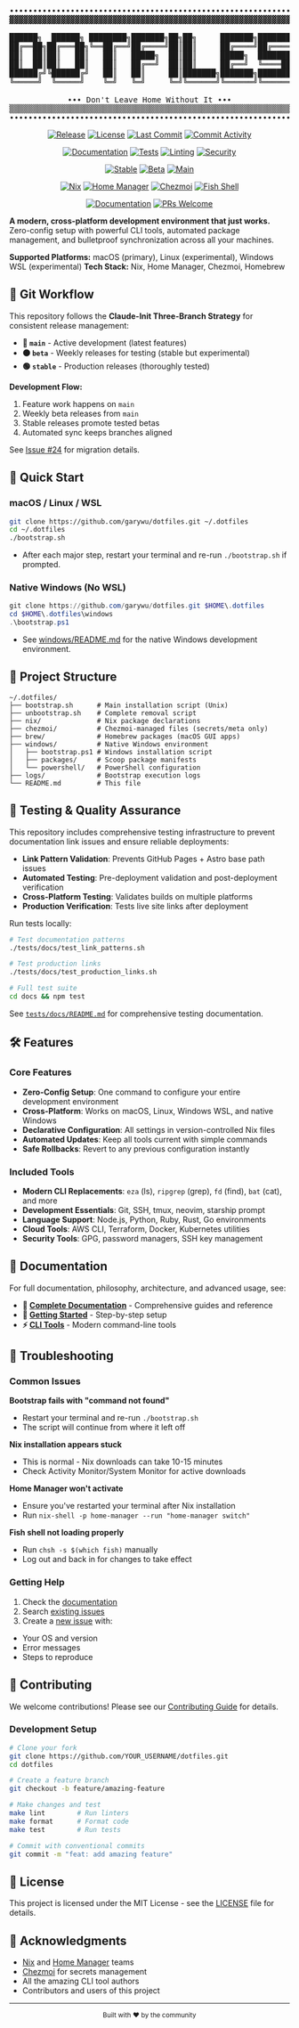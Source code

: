 <div align="center">

<pre>
∙∙∙∙∙∙∙∙∙∙∙∙∙∙∙∙∙∙∙∙∙∙∙∙∙∙∙∙∙∙∙∙∙∙∙∙∙∙∙∙∙∙∙∙∙∙∙∙∙∙∙∙∙∙∙∙∙∙∙∙∙∙∙∙∙∙∙∙∙∙
▓▓▓▓▓▓▓▓▓▓▓▓▓▓▓▓▓▓▓▓▓▓▓▓▓▓▓▓▓▓▓▓▓▓▓▓▓▓▓▓▓▓▓▓▓▓▓▓▓▓▓▓▓▓▓▓▓▓▓▓▓▓▓▓▓▓▓▓▓▓

██████╗  ██████╗ ████████╗███████╗██╗██╗     ███████╗███████╗
██╔══██╗██╔═══██╗╚══██╔══╝██╔════╝██║██║     ██╔════╝██╔════╝
██║  ██║██║   ██║   ██║   █████╗  ██║██║     █████╗  ███████╗
██║  ██║██║   ██║   ██║   ██╔══╝  ██║██║     ██╔══╝  ╚════██║
██████╔╝╚██████╔╝   ██║   ██║     ██║███████╗███████╗███████║
╚═════╝  ╚═════╝    ╚═╝   ╚═╝     ╚═╝╚══════╝╚══════╝╚══════╝

∙∙∙ Don't Leave Home Without It ∙∙∙
▒▒▒▒▒▒▒▒▒▒▒▒▒▒▒▒▒▒▒▒▒▒▒▒▒▒▒▒▒▒▒▒▒▒▒▒▒▒▒▒▒▒▒▒▒▒▒▒▒▒▒▒▒▒▒▒▒▒▒▒▒▒▒▒▒▒▒▒▒▒
∙∙∙∙∙∙∙∙∙∙∙∙∙∙∙∙∙∙∙∙∙∙∙∙∙∙∙∙∙∙∙∙∙∙∙∙∙∙∙∙∙∙∙∙∙∙∙∙∙∙∙∙∙∙∙∙∙∙∙∙∙∙∙∙∙∙∙∙∙∙
</pre>

</div>

<!-- Badges -->
<div align="center">

[![Release](https://img.shields.io/github/v/release/garywu/dotfiles?include_prereleases&sort=semver&display_name=tag&style=flat-square)](https://github.com/garywu/dotfiles/releases/latest)
[![License](https://img.shields.io/github/license/garywu/dotfiles?style=flat-square)](LICENSE)
[![Last Commit](https://img.shields.io/github/last-commit/garywu/dotfiles?style=flat-square)](https://github.com/garywu/dotfiles/commits/main)
[![Commit Activity](https://img.shields.io/github/commit-activity/w/garywu/dotfiles?style=flat-square)](https://github.com/garywu/dotfiles/graphs/commit-activity)

<!-- GitHub Actions Status -->
[![Documentation](https://img.shields.io/github/actions/workflow/status/garywu/dotfiles/deploy-docs.yml?branch=main&label=docs&style=flat-square)](https://github.com/garywu/dotfiles/actions/workflows/deploy-docs.yml)
[![Tests](https://img.shields.io/github/actions/workflow/status/garywu/dotfiles/test-docs.yml?branch=main&label=tests&style=flat-square)](https://github.com/garywu/dotfiles/actions/workflows/test-docs.yml)
[![Linting](https://img.shields.io/github/actions/workflow/status/garywu/dotfiles/lint.yml?branch=main&label=lint&style=flat-square)](https://github.com/garywu/dotfiles/actions/workflows/lint.yml)
[![Security](https://img.shields.io/github/actions/workflow/status/garywu/dotfiles/security.yml?branch=main&label=security&style=flat-square)](https://github.com/garywu/dotfiles/actions/workflows/security.yml)

<!-- Release Channels - Three-Branch Git Workflow -->
[![Stable](https://img.shields.io/badge/stable-production_releases-green?style=flat-square)](https://github.com/garywu/dotfiles/tree/stable)
[![Beta](https://img.shields.io/badge/beta-weekly_testing-orange?style=flat-square)](https://github.com/garywu/dotfiles/tree/beta)
[![Main](https://img.shields.io/badge/main-active_development-red?style=flat-square)](https://github.com/garywu/dotfiles/tree/main)

<!-- Technology Stack -->
[![Nix](https://img.shields.io/badge/Nix-5277C3?style=flat-square&logo=nixos&logoColor=white)](https://nixos.org/)
[![Home Manager](https://img.shields.io/badge/Home_Manager-48B9C7?style=flat-square)](https://github.com/nix-community/home-manager)
[![Chezmoi](https://img.shields.io/badge/Chezmoi-0078D4?style=flat-square)](https://www.chezmoi.io/)
[![Fish Shell](https://img.shields.io/badge/Fish-Shell-4AAE46?style=flat-square)](https://fishshell.com/)

<!-- Documentation -->
[![Documentation](https://img.shields.io/badge/docs-github_pages-blue?style=flat-square)](https://garywu.github.io/dotfiles)
[![PRs Welcome](https://img.shields.io/badge/PRs-welcome-brightgreen.svg?style=flat-square)](CONTRIBUTING.md)

</div>

**A modern, cross-platform development environment that just works.** Zero-config setup with powerful CLI tools, automated package management, and bulletproof synchronization across all your machines.

**Supported Platforms:** macOS (primary), Linux (experimental), Windows WSL (experimental)
**Tech Stack:** Nix, Home Manager, Chezmoi, Homebrew

## 🔄 Git Workflow

This repository follows the **Claude-Init Three-Branch Strategy** for consistent release management:

- **🔴 `main`** - Active development (latest features)
- **🟠 `beta`** - Weekly releases for testing (stable but experimental)
- **🟢 `stable`** - Production releases (thoroughly tested)

**Development Flow:**
1. Feature work happens on `main`
2. Weekly beta releases from `main`
3. Stable releases promote tested betas
4. Automated sync keeps branches aligned

See [Issue #24](https://github.com/garywu/dotfiles/issues/24) for migration details.

## 🚀 Quick Start

### macOS / Linux / WSL

```bash
git clone https://github.com/garywu/dotfiles.git ~/.dotfiles
cd ~/.dotfiles
./bootstrap.sh
```

- After each major step, restart your terminal and re-run `./bootstrap.sh` if prompted.

### Native Windows (No WSL)

```powershell
git clone https://github.com/garywu/dotfiles.git $HOME\.dotfiles
cd $HOME\.dotfiles\windows
.\bootstrap.ps1
```

- See [windows/README.md](windows/README.md) for the native Windows development environment.

## 📁 Project Structure

```text
~/.dotfiles/
├── bootstrap.sh      # Main installation script (Unix)
├── unbootstrap.sh    # Complete removal script
├── nix/              # Nix package declarations
├── chezmoi/          # Chezmoi-managed files (secrets/meta only)
├── brew/             # Homebrew packages (macOS GUI apps)
├── windows/          # Native Windows environment
│   ├── bootstrap.ps1 # Windows installation script
│   ├── packages/     # Scoop package manifests
│   └── powershell/   # PowerShell configuration
├── logs/             # Bootstrap execution logs
└── README.md         # This file
```

## 🧪 Testing & Quality Assurance

This repository includes comprehensive testing infrastructure to prevent documentation link issues and ensure reliable deployments:

- **Link Pattern Validation**: Prevents GitHub Pages + Astro base path issues
- **Automated Testing**: Pre-deployment validation and post-deployment verification
- **Cross-Platform Testing**: Validates builds on multiple platforms
- **Production Verification**: Tests live site links after deployment

Run tests locally:

```bash
# Test documentation patterns
./tests/docs/test_link_patterns.sh

# Test production links
./tests/docs/test_production_links.sh

# Full test suite
cd docs && npm test
```

See [`tests/docs/README.md`](tests/docs/README.md) for comprehensive testing documentation.

## 🛠️ Features

### Core Features
- **Zero-Config Setup**: One command to configure your entire development environment
- **Cross-Platform**: Works on macOS, Linux, Windows WSL, and native Windows
- **Declarative Configuration**: All settings in version-controlled Nix files
- **Automated Updates**: Keep all tools current with simple commands
- **Safe Rollbacks**: Revert to any previous configuration instantly

### Included Tools
- **Modern CLI Replacements**: `eza` (ls), `ripgrep` (grep), `fd` (find), `bat` (cat), and more
- **Development Essentials**: Git, SSH, tmux, neovim, starship prompt
- **Language Support**: Node.js, Python, Ruby, Rust, Go environments
- **Cloud Tools**: AWS CLI, Terraform, Docker, Kubernetes utilities
- **Security Tools**: GPG, password managers, SSH key management

## 📝 Documentation

For full documentation, philosophy, architecture, and advanced usage, see:

- **📘 [Complete Documentation](https://garywu.github.io/dotfiles/)** - Comprehensive guides and reference
- **🔧 [Getting Started](https://garywu.github.io/dotfiles/01-introduction/getting-started/)** - Step-by-step setup
- **⚡ [CLI Tools](https://garywu.github.io/dotfiles/03-cli-tools/modern-replacements/)** - Modern command-line tools

## 🚨 Troubleshooting

### Common Issues

**Bootstrap fails with "command not found"**
- Restart your terminal and re-run `./bootstrap.sh`
- The script will continue from where it left off

**Nix installation appears stuck**
- This is normal - Nix downloads can take 10-15 minutes
- Check Activity Monitor/System Monitor for active downloads

**Home Manager won't activate**
- Ensure you've restarted your terminal after Nix installation
- Run `nix-shell -p home-manager --run "home-manager switch"`

**Fish shell not loading properly**
- Run `chsh -s $(which fish)` manually
- Log out and back in for changes to take effect

### Getting Help

1. Check the [documentation](https://garywu.github.io/dotfiles/)
2. Search [existing issues](https://github.com/garywu/dotfiles/issues)
3. Create a [new issue](https://github.com/garywu/dotfiles/issues/new) with:
  - Your OS and version
  - Error messages
  - Steps to reproduce

## 🤝 Contributing

We welcome contributions! Please see our [Contributing Guide](CONTRIBUTING.md) for details.

### Development Setup

```bash
# Clone your fork
git clone https://github.com/YOUR_USERNAME/dotfiles.git
cd dotfiles

# Create a feature branch
git checkout -b feature/amazing-feature

# Make changes and test
make lint        # Run linters
make format      # Format code
make test        # Run tests

# Commit with conventional commits
git commit -m "feat: add amazing feature"
```

## 📄 License

This project is licensed under the MIT License - see the [LICENSE](LICENSE) file for details.

## 🙏 Acknowledgments

- [Nix](https://nixos.org/) and [Home Manager](https://github.com/nix-community/home-manager) teams
- [Chezmoi](https://www.chezmoi.io/) for secrets management
- All the amazing CLI tool authors
- Contributors and users of this project

---

<div align="center">
<sub>Built with ❤️ by the community</sub>
</div>

